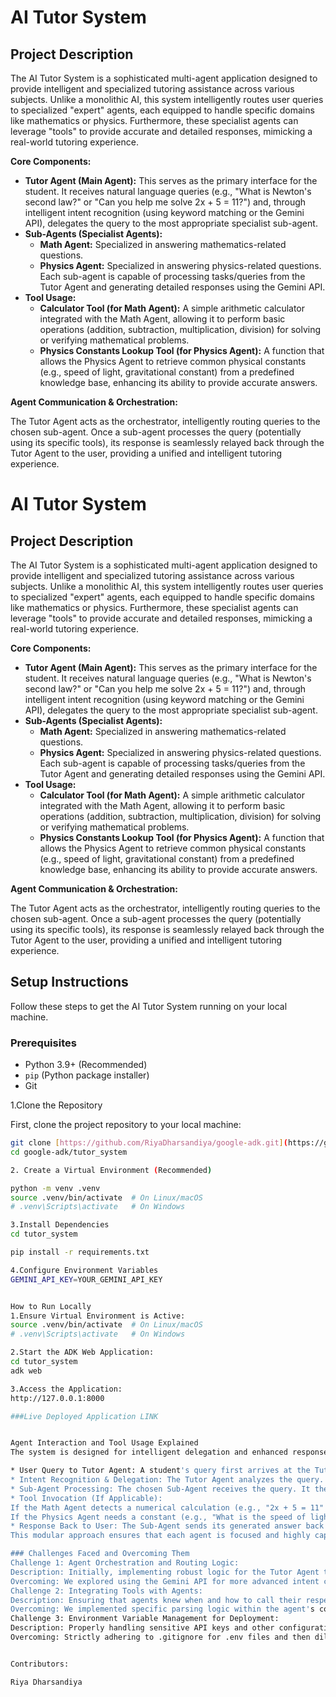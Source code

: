 # AI Tutor System

## Project Description

The AI Tutor System is a sophisticated multi-agent application designed to provide intelligent and specialized tutoring assistance across various subjects. Unlike a monolithic AI, this system intelligently routes user queries to specialized "expert" agents, each equipped to handle specific domains like mathematics or physics. Furthermore, these specialist agents can leverage "tools" to provide accurate and detailed responses, mimicking a real-world tutoring experience.

**Core Components:**

* **Tutor Agent (Main Agent):** This serves as the primary interface for the student. It receives natural language queries (e.g., "What is Newton's second law?" or "Can you help me solve 2x + 5 = 11?") and, through intelligent intent recognition (using keyword matching or the Gemini API), delegates the query to the most appropriate specialist sub-agent.
* **Sub-Agents (Specialist Agents):**
    * **Math Agent:** Specialized in answering mathematics-related questions.
    * **Physics Agent:** Specialized in answering physics-related questions.
    Each sub-agent is capable of processing tasks/queries from the Tutor Agent and generating detailed responses using the Gemini API.
* **Tool Usage:**
    * **Calculator Tool (for Math Agent):** A simple arithmetic calculator integrated with the Math Agent, allowing it to perform basic operations (addition, subtraction, multiplication, division) for solving or verifying mathematical problems.
    * **Physics Constants Lookup Tool (for Physics Agent):** A function that allows the Physics Agent to retrieve common physical constants (e.g., speed of light, gravitational constant) from a predefined knowledge base, enhancing its ability to provide accurate answers.

**Agent Communication & Orchestration:**

The Tutor Agent acts as the orchestrator, intelligently routing queries to the chosen sub-agent. Once a sub-agent processes the query (potentially using its specific tools), its response is seamlessly relayed back through the Tutor Agent to the user, providing a unified and intelligent tutoring experience.

# AI Tutor System

## Project Description

The AI Tutor System is a sophisticated multi-agent application designed to provide intelligent and specialized tutoring assistance across various subjects. Unlike a monolithic AI, this system intelligently routes user queries to specialized "expert" agents, each equipped to handle specific domains like mathematics or physics. Furthermore, these specialist agents can leverage "tools" to provide accurate and detailed responses, mimicking a real-world tutoring experience.

**Core Components:**

* **Tutor Agent (Main Agent):** This serves as the primary interface for the student. It receives natural language queries (e.g., "What is Newton's second law?" or "Can you help me solve 2x + 5 = 11?") and, through intelligent intent recognition (using keyword matching or the Gemini API), delegates the query to the most appropriate specialist sub-agent.
* **Sub-Agents (Specialist Agents):**
    * **Math Agent:** Specialized in answering mathematics-related questions.
    * **Physics Agent:** Specialized in answering physics-related questions.
    Each sub-agent is capable of processing tasks/queries from the Tutor Agent and generating detailed responses using the Gemini API.
* **Tool Usage:**
    * **Calculator Tool (for Math Agent):** A simple arithmetic calculator integrated with the Math Agent, allowing it to perform basic operations (addition, subtraction, multiplication, division) for solving or verifying mathematical problems.
    * **Physics Constants Lookup Tool (for Physics Agent):** A function that allows the Physics Agent to retrieve common physical constants (e.g., speed of light, gravitational constant) from a predefined knowledge base, enhancing its ability to provide accurate answers.

**Agent Communication & Orchestration:**

The Tutor Agent acts as the orchestrator, intelligently routing queries to the chosen sub-agent. Once a sub-agent processes the query (potentially using its specific tools), its response is seamlessly relayed back through the Tutor Agent to the user, providing a unified and intelligent tutoring experience.


## Setup Instructions

Follow these steps to get the AI Tutor System running on your local machine.

### Prerequisites

* Python 3.9+ (Recommended)
* `pip` (Python package installer)
* Git

1.Clone the Repository

First, clone the project repository to your local machine:

```bash
git clone [https://github.com/RiyaDharsandiya/google-adk.git](https://github.com/RiyaDharsandiya/google-adk.git)
cd google-adk/tutor_system

2. Create a Virtual Environment (Recommended)

python -m venv .venv
source .venv/bin/activate  # On Linux/macOS
# .venv\Scripts\activate   # On Windows

3.Install Dependencies
cd tutor_system

pip install -r requirements.txt

4.Configure Environment Variables
GEMINI_API_KEY=YOUR_GEMINI_API_KEY


How to Run Locally
1.Ensure Virtual Environment is Active:
source .venv/bin/activate  # On Linux/macOS
# .venv\Scripts\activate   # On Windows

2.Start the ADK Web Application:
cd tutor_system
adk web

3.Access the Application:
http://127.0.0.1:8000

###Live Deployed Application LINK


Agent Interaction and Tool Usage Explained
The system is designed for intelligent delegation and enhanced response generation:

* User Query to Tutor Agent: A student's query first arrives at the Tutor Agent.
* Intent Recognition & Delegation: The Tutor Agent analyzes the query. It might use simple keyword matching (e.g., "solve," "calculate" for math; "physics," "law" for physics) or a more advanced intent classification via the Gemini API to determine the subject. Based on this, it directs the query to the appropriate Sub-Agent (e.g., Math Agent or Physics Agent).
* Sub-Agent Processing: The chosen Sub-Agent receives the query. It then uses its specialized knowledge and the Gemini API to formulate a response.
* Tool Invocation (If Applicable):
If the Math Agent detects a numerical calculation (e.g., "2x + 5 = 11" or "What is 15 divided by 3?"), it will invoke its Calculator Tool to perform the arithmetic and incorporate the result into its explanation.
If the Physics Agent needs a constant (e.g., "What is the speed of light?"), it will query its Physics Constants Lookup Tool to retrieve the accurate value.
* Response Back to User: The Sub-Agent sends its generated answer back to the Tutor Agent, which then presents it to the user as a seamless response.
This modular approach ensures that each agent is focused and highly capable in its domain, while tools enhance their ability to provide precise and helpful information.

### Challenges Faced and Overcoming Them 
Challenge 1: Agent Orchestration and Routing Logic:
Description: Initially, implementing robust logic for the Tutor Agent to accurately determine the correct Sub-Agent for diverse queries proved tricky. Simple keyword matching could be brittle.
Overcoming: We explored using the Gemini API for more advanced intent classification, prompting it to categorize the query into subjects (Math, Physics, etc.). This significantly improved the routing accuracy compared to rigid keyword-based rules.
Challenge 2: Integrating Tools with Agents:
Description: Ensuring that agents knew when and how to call their respective tools effectively was a learning curve. For instance, making the Math Agent intelligently parse mathematical expressions from natural language for the calculator tool.
Overcoming: We implemented specific parsing logic within the agent's code to identify tool-triggering phrases or patterns. For the Gemini API, we experimented with prompt engineering, guiding the LLM to output a structured request that could then be parsed and executed by the tool.
Challenge 3: Environment Variable Management for Deployment:
Description: Properly handling sensitive API keys and other configurations for local development versus cloud deployment required careful attention to .env files and platform-specific environment settings.
Overcoming: Strictly adhering to .gitignore for .env files and then diligently setting environment variables in Vercel/Railway dashboards ensured that sensitive information was never exposed in the codebase.


Contributors:

Riya Dharsandiya